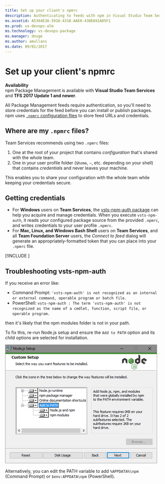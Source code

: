 ```yaml
---
title: Set up your client's npmrc
description: Authenticating to feeds with npm in Visual Studio Team Services
ms.assetid: A5364E3A-3918-4318-AAE0-430EA91AD5F1
ms.prod: vs-devops-alm
ms.technology: vs-devops-package
ms.manager: douge
ms.author: amullans
ms.date: 09/01/2017
---
```


# Set up your client's npmrc

**Availability**<br>
npm Package Management is available with **Visual Studio Team Services** and **TFS 2017 Update 1 and newer**.

All Package Management feeds require authentication, so you'll need to store credentials for the feed before you can install or publish packages. npm uses [`.npmrc` configuration files](https://docs.npmjs.com/files/npmrc) to store feed URLs and credentials.

## Where are my `.npmrc` files?

Team Services recommends using two `.npmrc` files: 

1. One at the root of your project that contains *configuration* that's shared with the whole team.
2. One in your user profile folder (`$home`, `~`, etc. depending on your shell) that contains *credentials* and never leaves your machine.

This enables you to share your configuration with the whole team while keeping your credentials secure. 

## Getting credentials
- For **Windows** users on **Team Services**, the [vsts-npm-auth package](https://www.npmjs.com/package/vsts-npm-auth) can help you acquire and manage credentials. When you execute `vsts-npm-auth`, it reads your configured package source from the provided `.npmrc`, and writes credentials to your user profile `.npmrc`.
- For **Mac, Linux, and Windows Bash Shell** users on **Team Services**, and all **Team Foundation Server** users, the *Connect to feed* dialog will generate an appropriately-formatted token that you can place into your `.npmrc` file.

[!INCLUDE [](../_shared/npm/npmrc.md)]


## Troubleshooting vsts-npm-auth

If you receive an error like:

* Command Prompt: `'vsts-npm-auth' is not recognized as an internal or external command, operable program or batch file.`
* PowerShell: `vsts-npm-auth : The term 'vsts-npm-auth' is not recognized as the name of a cmdlet, function, script file, or operable program.`

then it's likely that the npm modules folder is not in your path. 

To fix this, re-run Node.js setup and ensure the `Add to PATH` option and its child options are selected for installation.

![Add to PATH install option in Node.js setup](_img/node-setup.png)

Alternatively, you can edit the PATH variable to add `%APPDATA%\npm` (Command Prompt) or `$env:APPDATA\npm` (PowerShell).